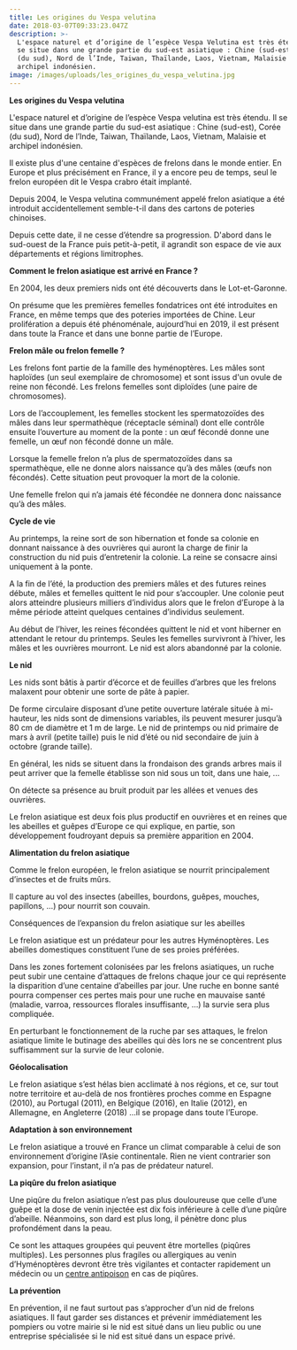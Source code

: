 ```yaml
---
title: Les origines du Vespa velutina
date: 2018-03-07T09:33:23.047Z
description: >-
  L'espace naturel et d’origine de l’espèce Vespa Velutina est très étendu. Il
  se situe dans une grande partie du sud-est asiatique : Chine (sud-est), Corée
  (du sud), Nord de l’Inde, Taiwan, Thaïlande, Laos, Vietnam, Malaisie et
  archipel indonésien.
image: /images/uploads/les_origines_du_vespa_velutina.jpg
---
```

**Les origines du Vespa velutina**

L'espace naturel et d’origine de l’espèce Vespa velutina est très étendu. Il se situe dans une grande partie du sud-est asiatique : Chine (sud-est), Corée (du sud), Nord de l’Inde, Taiwan, Thaïlande, Laos, Vietnam, Malaisie et archipel indonésien.

Il existe plus d'une centaine d'espèces de frelons dans le monde entier. En Europe et plus précisément en France, il y a encore peu de temps, seul le frelon européen dit le Vespa crabro était implanté.

Depuis 2004, le Vespa velutina communément appelé frelon asiatique a été introduit accidentellement semble-t-il dans des cartons de poteries chinoises.

Depuis cette date, il ne cesse d’étendre sa progression. D'abord dans le sud-ouest de la France puis petit-à-petit, il agrandit son espace de vie aux départements et régions limitrophes.

**Comment le frelon asiatique est arrivé en France ?**

En 2004, les deux premiers nids ont été découverts dans le Lot-et-Garonne.

On présume que les premières femelles fondatrices ont été introduites en France, en même temps que des poteries importées de Chine. Leur prolifération a depuis été phénoménale, aujourd’hui en 2019, il est présent dans toute la France et dans une bonne partie de l’Europe.

**Frelon mâle ou frelon femelle ?**

Les frelons font partie de la famille des hyménoptères. Les mâles sont haploïdes (un seul exemplaire de chromosome) et sont issus d'un ovule de reine non fécondé. Les frelons femelles sont diploïdes (une paire de chromosomes).

Lors de l’accouplement, les femelles stockent les spermatozoïdes des mâles dans leur spermathèque (réceptacle séminal) dont elle contrôle ensuite l’ouverture au moment de la ponte : un œuf fécondé donne une femelle, un œuf non fécondé donne un mâle.

Lorsque la femelle frelon n’a plus de spermatozoïdes dans sa spermathèque, elle ne donne alors naissance qu’à des mâles (œufs non fécondés). Cette situation peut provoquer la mort de la colonie.

Une femelle frelon qui n’a jamais été fécondée ne donnera donc naissance qu’à des mâles.

**Cycle de vie**

Au printemps, la reine sort de son hibernation et fonde sa colonie en donnant naissance à des ouvrières qui auront la charge de finir la construction du nid puis d’entretenir la colonie. La reine se consacre ainsi uniquement à la ponte.

A la fin de l’été, la production des premiers mâles et des futures reines débute, mâles et femelles quittent le nid pour s’accoupler. Une colonie peut alors atteindre plusieurs milliers d’individus alors que le frelon d’Europe à la même période atteint quelques centaines d’individus seulement.

Au début de l’hiver, les reines fécondées quittent le nid et vont hiberner en attendant le retour du printemps. Seules les femelles survivront à l’hiver, les mâles et les ouvrières mourront. Le nid est alors abandonné par la colonie.

**Le nid**

Les nids sont bâtis à partir d’écorce et de feuilles d’arbres que les frelons malaxent pour obtenir une sorte de pâte à papier. 

De forme circulaire disposant d’une petite ouverture latérale située à mi-hauteur, les nids sont de dimensions variables, ils peuvent mesurer jusqu’à 80 cm de diamètre et 1 m de large. Le nid de printemps ou nid primaire de mars à avril (petite taille) puis le nid d’été ou nid secondaire de juin à octobre (grande taille).

En général, les nids se situent dans la frondaison des grands arbres mais il peut arriver que la femelle établisse son nid sous un toit, dans une haie, ...

On détecte sa présence au bruit produit par les allées et venues des ouvrières.

Le frelon asiatique est deux fois plus productif en ouvrières et en reines que les abeilles et guêpes d’Europe ce qui explique, en partie, son développement foudroyant depuis sa première apparition en 2004.

**Alimentation du frelon asiatique**

Comme le frelon européen, le frelon asiatique se nourrit principalement d’insectes et de fruits mûrs.

Il capture au vol des insectes (abeilles, bourdons, guêpes, mouches, papillons, …) pour nourrit son couvain.

Conséquences de l’expansion du frelon asiatique sur les abeilles

Le frelon asiatique est un prédateur pour les autres Hyménoptères. Les abeilles domestiques constituent l’une de ses proies préférées. 

Dans les zones fortement colonisées par les frelons asiatiques, un ruche peut subir une centaine d’attaques de frelons chaque jour ce qui représente la disparition d’une centaine d’abeilles par jour. Une ruche en bonne santé pourra compenser ces pertes mais pour une ruche en mauvaise santé (maladie, varroa, ressources florales insuffisante, …) la survie sera plus compliquée.

En perturbant le fonctionnement de la ruche par ses attaques, le frelon asiatique limite le butinage des abeilles qui dès lors ne se concentrent plus suffisamment sur la survie de leur colonie.

**Géolocalisation**

Le frelon asiatique s’est hélas bien acclimaté à nos régions, et ce, sur tout notre territoire et au-delà de nos frontières proches comme en Espagne (2010), au Portugal (2011), en Belgique (2016), en Italie (2012), en Allemagne, en Angleterre (2018) ...il se propage dans toute l’Europe.

**Adaptation à son environnement**

Le frelon asiatique a trouvé en France un climat comparable à celui de son environnement d’origine l’Asie continentale. Rien ne vient contrarier son expansion, pour l’instant, il n’a pas de prédateur naturel.

**La piqûre du frelon asiatique**

Une piqûre du frelon asiatique n’est pas plus douloureuse que celle d’une guêpe et la dose de venin injectée est dix fois inférieure à celle d’une piqûre d’abeille. Néanmoins, son dard est plus long, il pénètre donc plus profondément dans la peau.

Ce sont les attaques groupées qui peuvent être mortelles (piqûres multiples).  Les personnes plus fragiles ou allergiques au venin d’Hyménoptères devront être très vigilantes et contacter rapidement un médecin ou un [centre antipoison](http://www.centres-antipoison.net/) en cas de piqûres.

**La prévention**

En prévention, il ne faut surtout pas s’approcher d’un nid de frelons asiatiques. Il faut garder ses distances et prévenir immédiatement les pompiers ou votre mairie si le nid est situé dans un lieu public ou une entreprise spécialisée si le nid est situé dans un espace privé.
